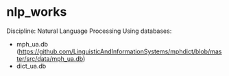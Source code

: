 # nlp_works
Discipline: Natural Language Processing
Using databases: 
- mph_ua.db (https://github.com/LinguisticAndInformationSystems/mphdict/blob/master/src/data/mph_ua.db)
- dict_ua.db
